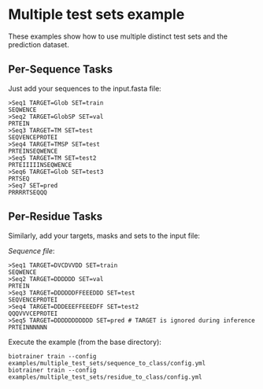 # Multiple test sets example

These examples show how to use multiple distinct test sets and the prediction dataset.

## Per-Sequence Tasks

Just add your sequences to the input.fasta file:
```fasta
>Seq1 TARGET=Glob SET=train
SEQWENCE
>Seq2 TARGET=GlobSP SET=val
PRTEIN
>Seq3 TARGET=TM SET=test
SEQVENCEPROTEI
>Seq4 TARGET=TMSP SET=test
PRTEINSEQWENCE
>Seq5 TARGET=TM SET=test2
PRTEIIIIINSEQWENCE
>Seq6 TARGET=Glob SET=test3
PRTSEQ
>Seq7 SET=pred
PRRRRTSEQQQ
```

## Per-Residue Tasks

Similarly, add your targets, masks and sets to the input file:

*Sequence file*:
```fasta
>Seq1 TARGET=DVCDVVDD SET=train
SEQWENCE
>Seq2 TARGET=DDDDDD SET=val
PRTEIN
>Seq3 TARGET=DDDDDDFFEEEDDD SET=test
SEQVENCEPROTEI
>Seq4 TARGET=DDDEEEFFEEEDFF SET=test2
QQQVVVCEPROTEI
>Seq5 TARGET=DDDDDDDDDDD SET=pred # TARGET is ignored during inference
PRTEINNNNNN
```

Execute the example (from the base directory):

```shell
biotrainer train --config examples/multiple_test_sets/sequence_to_class/config.yml
biotrainer train --config examples/multiple_test_sets/residue_to_class/config.yml
```
